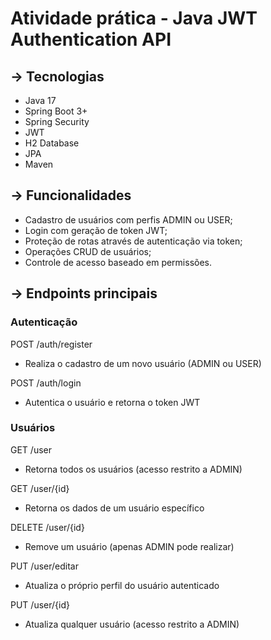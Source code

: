 # Atividade prática - Java JWT Authentication API

## → Tecnologias

- Java 17
- Spring Boot 3+
- Spring Security
- JWT 
- H2 Database
- JPA
- Maven

## → Funcionalidades

- Cadastro de usuários com perfis ADMIN ou USER;
- Login com geração de token JWT;
- Proteção de rotas através de autenticação via token;
- Operações CRUD de usuários;
- Controle de acesso baseado em permissões.

## → Endpoints principais

### Autenticação

POST /auth/register
- Realiza o cadastro de um novo usuário (ADMIN ou USER)

POST /auth/login
- Autentica o usuário e retorna o token JWT

### Usuários

GET /user
- Retorna todos os usuários (acesso restrito a ADMIN)

GET /user/{id}
- Retorna os dados de um usuário específico

DELETE /user/{id}
- Remove um usuário (apenas ADMIN pode realizar)

PUT /user/editar
- Atualiza o próprio perfil do usuário autenticado

PUT /user/{id}
- Atualiza qualquer usuário (acesso restrito a ADMIN)


